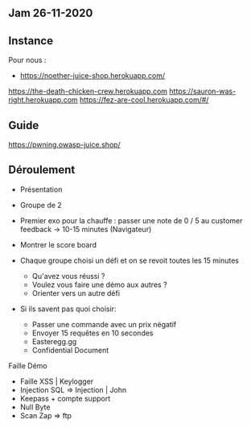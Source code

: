 Jam  26-11-2020
----

Instance
----

Pour nous :
- https://noether-juice-shop.herokuapp.com/

https://the-death-chicken-crew.herokuapp.com
https://sauron-was-right.herokuapp.com
https://fez-are-cool.herokuapp.com/#/

Guide
-----

https://pwning.owasp-juice.shop/

Déroulement
-----

- Présentation
- Groupe de 2

- Premier exo pour la chauffe : passer une note de 0 / 5 au customer feedback -> 10-15 minutes (Navigateur)
	
- Montrer le score board
- Chaque groupe choisi un défi et on se revoit toutes les 15 minutes
	- Qu'avez vous réussi ?
	- Voulez vous faire une démo aux autres ?
	- Orienter vers un autre défi

- Si ils savent pas quoi choisir:
	- Passer une commande avec un prix négatif
	- Envoyer 15 requêtes en 10 secondes
	- Easteregg.gg
	- Confidential Document

Faille Démo
* Faille XSS | Keylogger
* Injection SQL => Injection | John 
* Keepass + compte support
* Null Byte
* Scan Zap => ftp


